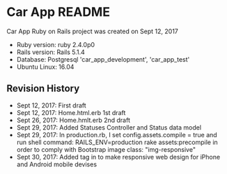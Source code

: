 # Car App README
Car App Ruby on Rails project was created on Sept 12, 2017<br />
* Ruby version: ruby 2.4.0p0
* Rails version: Rails 5.1.4
* Database: Postgresql 'car_app_development', 'car_app_test'
* Ubuntu Linux: 16.04

## Revision History
* Sept 12, 2017: First draft
* Sept 12, 2017: Home.html.erb 1st draft
* Sept 26, 2017: Home.hmlt.erb 2nd draft
* Sept 29, 2017: Added Statuses Controller and Status data model
* Sept 29, 2017: In production.rb, I set config.assets.compile = true
and run shell command: RAILS_ENV=production rake assets:precompile
in order to comply with Bootstrap image class: "img-responsive"
* Sept 30, 2017: Added <meta name="viewport"> tag in <head> to make responsive web design for iPhone and Android mobile devises

